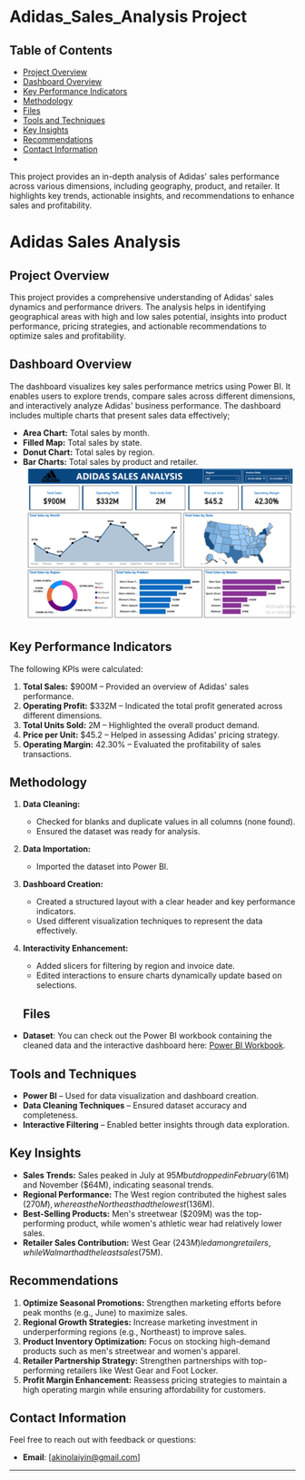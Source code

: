 # Adidas_Sales_Analysis Project

## Table of Contents
- [Project Overview](#project-overview)
- [Dashboard Overview](#dashboard-overview)
- [Key Performance Indicators](#key-performance-indicators)
- [Methodology](#methodology)
- [Files](#files)
- [Tools and Techniques](#tools-and-techniques)
- [Key Insights](#key-insights)
- [Recommendations](#recommendations)
- [Contact Information](#contact-information)
- 
This project provides an in-depth analysis of Adidas' sales performance across various dimensions, including geography, product, and retailer. It highlights key trends, actionable insights, and recommendations to enhance sales and profitability.
# Adidas Sales Analysis

## Project Overview
This project provides a comprehensive understanding of Adidas' sales dynamics and performance drivers. The analysis helps in identifying geographical areas with high and low sales potential, insights into product performance, pricing strategies, and actionable recommendations to optimize sales and profitability.

## Dashboard Overview
The dashboard visualizes key sales performance metrics using Power BI. It enables users to explore trends, compare sales across different dimensions, and interactively analyze Adidas' business performance. The dashboard includes multiple charts that present sales data effectively;

 - **Area Chart:** Total sales by month.
  - **Filled Map:** Total sales by state.
  - **Donut Chart:** Total sales by region.
  - **Bar Charts:** Total sales by product and retailer.
![Adidas Sales Dashboard](adidas_sales_analysis_dashboard.png)

## Key Performance Indicators
The following KPIs were calculated:
1. **Total Sales:** $900M – Provided an overview of Adidas' sales performance.
2. **Operating Profit:** $332M – Indicated the total profit generated across different dimensions.
3. **Total Units Sold:** 2M – Highlighted the overall product demand.
4. **Price per Unit:** $45.2 – Helped in assessing Adidas' pricing strategy.
5. **Operating Margin:** 42.30% – Evaluated the profitability of sales transactions.

## Methodology
1. **Data Cleaning:**
   - Checked for blanks and duplicate values in all columns (none found).
   - Ensured the dataset was ready for analysis.
2. **Data Importation:**
   - Imported the dataset into Power BI.
3. **Dashboard Creation:**
   - Created a structured layout with a clear header and key performance indicators.
   - Used different visualization techniques to represent the data effectively.
4. **Interactivity Enhancement:**
   - Added slicers for filtering by region and invoice date.
   - Edited interactions to ensure charts dynamically update based on selections.

   ## Files
- **Dataset**: You can check out the Power BI workbook containing the cleaned data and the interactive dashboard here: [Power BI Workbook](adidas_sales_analysis.pbix).

## Tools and Techniques

- **Power BI** – Used for data visualization and dashboard creation.
- **Data Cleaning Techniques** – Ensured dataset accuracy and completeness.
- **Interactive Filtering** – Enabled better insights through data exploration.

## Key Insights

- **Sales Trends:** Sales peaked in July at $95M but dropped in February ($61M) and November ($64M), indicating seasonal trends.
- **Regional Performance:** The West region contributed the highest sales ($270M), whereas the Northeast had the lowest ($136M).
- **Best-Selling Products:** Men's streetwear ($209M) was the top-performing product, while women's athletic wear had relatively lower sales.
- **Retailer Sales Contribution:** West Gear ($243M) led among retailers, while Walmart had the least sales ($75M).

## Recommendations

1. **Optimize Seasonal Promotions:** Strengthen marketing efforts before peak months (e.g., June) to maximize sales.
2. **Regional Growth Strategies:** Increase marketing investment in underperforming regions (e.g., Northeast) to improve sales.
3. **Product Inventory Optimization:** Focus on stocking high-demand products such as men's streetwear and women's apparel.
4. **Retailer Partnership Strategy:** Strengthen partnerships with top-performing retailers like West Gear and Foot Locker.
5. **Profit Margin Enhancement:** Reassess pricing strategies to maintain a high operating margin while ensuring affordability for customers.

## Contact Information
Feel free to reach out with feedback or questions:
- **Email**: [akinolaiyin@gmail.com]

---
